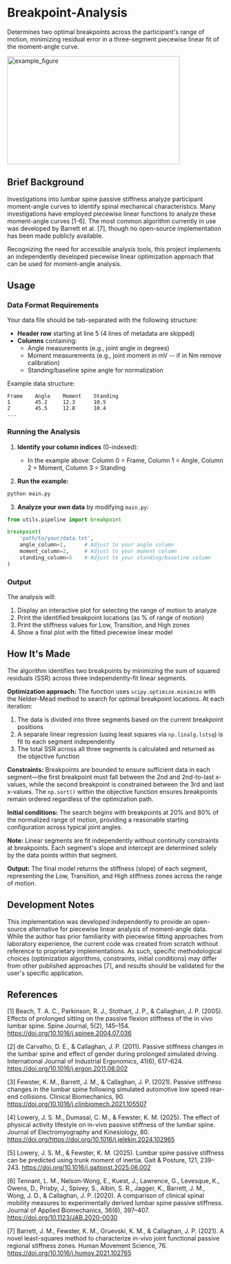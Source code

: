 # Breakpoint-Analysis 

Determines two optimal breakpoints across the participant's range of motion, minimizing residual error in a three-segment piecewise linear fit of the moment-angle curve.

<img width="400" height="250" alt="example_figure" src="https://github.com/user-attachments/assets/9abf3758-a32e-4b66-8378-1650d5efd955" />

## Brief Background

Investigations into lumbar spine passive stiffness analyze participant moment-angle curves to identify spinal mechanical characteristics. Many investigations have employed piecewise linear functions to analyze these moment-angle curves [1-6]. The most common algorithm currently in use was developed by Barrett et al. [7], though no open-source implementation has been made publicly available.

Recognizing the need for accessible analysis tools, this project implements an independently developed piecewise linear optimization approach that can be used for moment-angle analysis.

## Usage

### Data Format Requirements

Your data file should be tab-separated with the following structure:
- **Header row** starting at line 5 (4 lines of metadata are skipped)
- **Columns** containing:
  - Angle measurements (e.g., joint angle in degrees)
  - Moment measurements (e.g., joint moment in mV -- if in Nm remove calibration)
  - Standing/baseline spine angle for normalization

Example data structure:
```
Frame    Angle    Moment    Standing
1        45.2     12.3      10.5
2        45.5     12.8      10.4
...
```

### Running the Analysis

1. **Identify your column indices** (0-indexed):
   - In the example above: Column 0 = Frame, Column 1 = Angle, Column 2 = Moment, Column 3 = Standing

2. **Run the example:**
```bash
python main.py
```

3. **Analyze your own data** by modifying `main.py`:
```python
from utils.pipeline import breakpoint

breakpoint(
    'path/to/your/data.txt',
    angle_column=1,      # Adjust to your angle column
    moment_column=2,     # Adjust to your moment column
    standing_column=5    # Adjust to your standing/baseline column
)
```

### Output

The analysis will:
1. Display an interactive plot for selecting the range of motion to analyze
2. Print the identified breakpoint locations (as % of range of motion)
3. Print the stiffness values for Low, Transition, and High zones
4. Show a final plot with the fitted piecewise linear model

## How It's Made

The algorithm identifies two breakpoints by minimizing the sum of squared residuals (SSR) across three independently-fit linear segments.

**Optimization approach:** The function uses `scipy.optimize.minimize` with the Nelder-Mead method to search for optimal breakpoint locations. At each iteration:

1. The data is divided into three segments based on the current breakpoint positions
2. A separate linear regression (using least squares via `np.linalg.lstsq`) is fit to each segment independently
3. The total SSR across all three segments is calculated and returned as the objective function

**Constraints:** Breakpoints are bounded to ensure sufficient data in each segment—the first breakpoint must fall between the 2nd and 2nd-to-last x-values, while the second breakpoint is constrained between the 3rd and last x-values. The `np.sort()` within the objective function ensures breakpoints remain ordered regardless of the optimization path.

**Initial conditions:** The search begins with breakpoints at 20% and 80% of the normalized range of motion, providing a reasonable starting configuration across typical joint angles.

**Note:** Linear segments are fit independently without continuity constraints at breakpoints. Each segment's slope and intercept are determined solely by the data points within that segment.

**Output:** The final model returns the stiffness (slope) of each segment, representing the Low, Transition, and High stiffness zones across the range of motion.

## Development Notes

This implementation was developed independently to provide an open-source alternative for piecewise linear analysis of moment-angle data. While the author has prior familiarity with piecewise fitting approaches from laboratory experience, the current code was created from scratch without reference to proprietary implementations. As such, specific methodological choices (optimization algorithms, constraints, initial conditions) may differ from other published approaches [7], and results should be validated for the user's specific application.

## References

[1] Beach, T. A. C., Parkinson, R. J., Stothart, J. P., & Callaghan, J. P. (2005). Effects of prolonged sitting on the passive flexion stiffness of the in vivo lumbar spine. Spine Journal, 5(2), 145–154. https://doi.org/10.1016/j.spinee.2004.07.036

[2] de Carvalho, D. E., & Callaghan, J. P. (2011). Passive stiffness changes in the lumbar spine and effect of gender during prolonged simulated driving. International Journal of Industrial Ergonomics, 41(6), 617–624. https://doi.org/10.1016/j.ergon.2011.08.002

[3] Fewster, K. M., Barrett, J. M., & Callaghan, J. P. (2021). Passive stiffness changes in the lumbar spine following simulated automotive low speed rear-end collisions. Clinical Biomechanics, 90. https://doi.org/10.1016/j.clinbiomech.2021.105507

[4] Lowery, J. S. M., Dumasal, C. M., & Fewster, K. M. (2025). The effect of physical activity lifestyle on in-vivo passive stiffness of the lumbar spine. Journal of Electromyography and Kinesiology, 80. https://doi.org/https://doi.org/10.1016/j.jelekin.2024.102965

[5] Lowery, J. S. M., & Fewster, K. M. (2025). Lumbar spine passive stiffness can be predicted using trunk moment of inertia. Gait & Posture, 121, 239–243. https://doi.org/10.1016/j.gaitpost.2025.06.002

[6] Tennant, L. M., Nelson-Wong, E., Kuest, J., Lawrence, G., Levesque, K., Owens, D., Prisby, J., Spivey, S., Albin, S. R., Jagger, K., Barrett, J. M., Wong, J. D., & Callaghan, J. P. (2020). A comparison of clinical spinal mobility measures to experimentally derived lumbar spine passive stiffness. Journal of Applied Biomechanics, 36(6), 397–407. https://doi.org/10.1123/JAB.2020-0030

[7] Barrett, J. M., Fewster, K. M., Gruevski, K. M., & Callaghan, J. P. (2021). A novel least-squares method to characterize in-vivo joint functional passive regional stiffness zones. Human Movement Science, 76. https://doi.org/10.1016/j.humov.2021.102765

